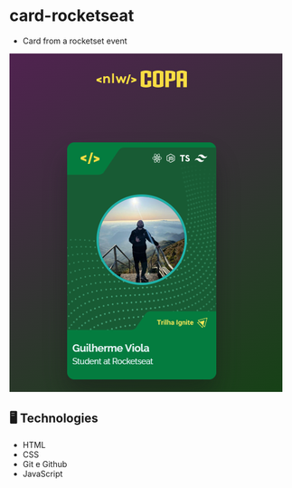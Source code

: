 # card-rocketseat

- Card from a rocketset event


![preview](./.github/preview.png)


## 🖥️ Technologies

- HTML
- CSS
- Git e Github
- JavaScript

